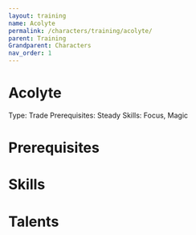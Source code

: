 ```yaml
---
layout: training
name: Acolyte
permalink: /characters/training/acolyte/
parent: Training
Grandparent: Characters
nav_order: 1
---
```


# Acolyte

Type: Trade
Prerequisites: Steady
Skills: Focus, Magic

# Prerequisites

# Skills

# Talents
